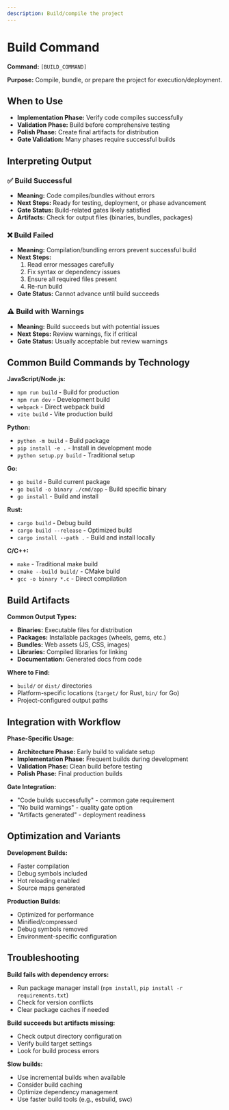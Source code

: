 ```yaml
---
description: Build/compile the project
---
```


# Build Command

**Command:** `[BUILD_COMMAND]`

**Purpose:** Compile, bundle, or prepare the project for execution/deployment.

## When to Use

- **Implementation Phase:** Verify code compiles successfully
- **Validation Phase:** Build before comprehensive testing
- **Polish Phase:** Create final artifacts for distribution
- **Gate Validation:** Many phases require successful builds

## Interpreting Output

### ✅ Build Successful
- **Meaning:** Code compiles/bundles without errors
- **Next Steps:** Ready for testing, deployment, or phase advancement
- **Gate Status:** Build-related gates likely satisfied
- **Artifacts:** Check for output files (binaries, bundles, packages)

### ❌ Build Failed
- **Meaning:** Compilation/bundling errors prevent successful build
- **Next Steps:**
  1. Read error messages carefully
  2. Fix syntax or dependency issues
  3. Ensure all required files present
  4. Re-run build
- **Gate Status:** Cannot advance until build succeeds

### ⚠️ Build with Warnings
- **Meaning:** Build succeeds but with potential issues
- **Next Steps:** Review warnings, fix if critical
- **Gate Status:** Usually acceptable but review warnings

## Common Build Commands by Technology

**JavaScript/Node.js:**
- `npm run build` - Build for production
- `npm run dev` - Development build
- `webpack` - Direct webpack build
- `vite build` - Vite production build

**Python:**
- `python -m build` - Build package
- `pip install -e .` - Install in development mode
- `python setup.py build` - Traditional setup

**Go:**
- `go build` - Build current package
- `go build -o binary ./cmd/app` - Build specific binary
- `go install` - Build and install

**Rust:**
- `cargo build` - Debug build
- `cargo build --release` - Optimized build
- `cargo install --path .` - Build and install locally

**C/C++:**
- `make` - Traditional make build
- `cmake --build build/` - CMake build
- `gcc -o binary *.c` - Direct compilation

## Build Artifacts

**Common Output Types:**
- **Binaries:** Executable files for distribution
- **Packages:** Installable packages (wheels, gems, etc.)
- **Bundles:** Web assets (JS, CSS, images)
- **Libraries:** Compiled libraries for linking
- **Documentation:** Generated docs from code

**Where to Find:**
- `build/` or `dist/` directories
- Platform-specific locations (`target/` for Rust, `bin/` for Go)
- Project-configured output paths

## Integration with Workflow

**Phase-Specific Usage:**
- **Architecture Phase:** Early build to validate setup
- **Implementation Phase:** Frequent builds during development
- **Validation Phase:** Clean build before testing
- **Polish Phase:** Final production builds

**Gate Integration:**
- "Code builds successfully" - common gate requirement
- "No build warnings" - quality gate option
- "Artifacts generated" - deployment readiness

## Optimization and Variants

**Development Builds:**
- Faster compilation
- Debug symbols included
- Hot reloading enabled
- Source maps generated

**Production Builds:**
- Optimized for performance
- Minified/compressed
- Debug symbols removed
- Environment-specific configuration

## Troubleshooting

**Build fails with dependency errors:**
- Run package manager install (`npm install`, `pip install -r requirements.txt`)
- Check for version conflicts
- Clear package caches if needed

**Build succeeds but artifacts missing:**
- Check output directory configuration
- Verify build target settings
- Look for build process errors

**Slow builds:**
- Use incremental builds when available
- Consider build caching
- Optimize dependency management
- Use faster build tools (e.g., esbuild, swc)